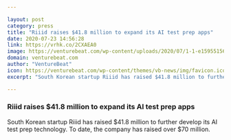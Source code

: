 ```yaml
---

layout: post
category: press
title: "Riiid raises $41.8 million to expand its AI test prep apps"
date: 2020-07-23 14:56:28
link: https://vrhk.co/2CXAEA0
image: https://venturebeat.com/wp-content/uploads/2020/07/1-1-e1595515659939.jpeg?w=1200&strip=all
domain: venturebeat.com
author: "VentureBeat"
icon: https://venturebeat.com/wp-content/themes/vb-news/img/favicon.ico
excerpt: "South Korean startup Riiid has raised $41.8 million to further develop its AI test prep technology. To date, the company has raised over $70 million."

---
```


### Riiid raises $41.8 million to expand its AI test prep apps

South Korean startup Riiid has raised $41.8 million to further develop its AI test prep technology. To date, the company has raised over $70 million.